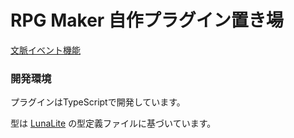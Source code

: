 
# RPG Maker 自作プラグイン置き場

[文脈イベント機能](plugins/ContextEvent.js)

### 開発環境

プラグインはTypeScriptで開発しています。

型は [LunaLite](https://github.com/LunaTechsDev/LunaLite/tree/master) の型定義ファイルに基づいています。

